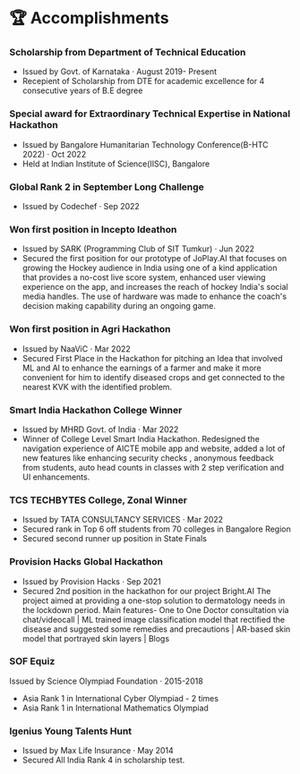 # 🏆 Accomplishments

### Scholarship from Department of Technical Education

* Issued by Govt. of Karnataka · August 2019- Present
* Recepient of Scholarship from DTE for academic excellence for 4 consecutive years of B.E degree

### **Special award for Extraordinary Technical Expertise in National Hackathon**

* Issued by Bangalore Humanitarian Technology Conference(B-HTC 2022) · Oct 2022
* Held at Indian Institute of Science(IISC), Bangalore

### Global Rank 2 in September Long Challenge

* Issued by Codechef · Sep 2022

### Won first position in Incepto Ideathon

* Issued by SARK (Programming Club of SIT Tumkur) · Jun 2022
* Secured the first position for our prototype of JoPlay.AI that focuses on growing the Hockey audience in India using one of a kind application that provides a no-cost live score system, enhanced user viewing experience on the app, and increases the reach of hockey India's social media handles. The use of hardware was made to enhance the coach's decision making capability during an ongoing game.

### Won first position in Agri Hackathon

* Issued by NaaViC · Mar 2022
* Secured First Place in the Hackathon for pitching an Idea that involved ML and AI to enhance the earnings of a farmer and make it more convenient for him to identify diseased crops and get connected to the nearest KVK with the identified problem.

### Smart India Hackathon College Winner

* Issued by MHRD Govt. of India · Mar 2022
* Winner of College Level Smart India Hackathon. Redesigned the navigation experience of AICTE mobile app and website, added a lot of new features like enhancing security checks , anonymous feedback from students, auto head counts in classes with 2 step verification and UI enhancements.

### TCS TECHBYTES College, Zonal Winner

* Issued by TATA CONSULTANCY SERVICES · Mar 2022
* Secured rank in Top 6 off students from 70 colleges in Bangalore Region
* Secured second runner up  position in State Finals

### Provision Hacks Global Hackathon

* Issued by Provision Hacks · Sep 2021
* Secured 2nd position in the hackathon for our project Bright.AI
  The project aimed at providing a one-stop solution to dermatology needs in the lockdown period.
  Main features- One to One Doctor consultation via chat/videocall | ML trained image classification model that rectified the disease and suggested some remedies and precautions | AR-based skin model that portrayed skin layers | Blogs

### SOF Equiz

Issued by Science Olympiad Foundation · 2015-2018

* Asia Rank 1 in International Cyber Olympiad - 2 times
* Asia Rank 1 in International Mathematics Olympiad

### Igenius Young Talents Hunt

* Issued by Max Life Insurance · May 2014
* Secured All India Rank 4 in scholarship test.
